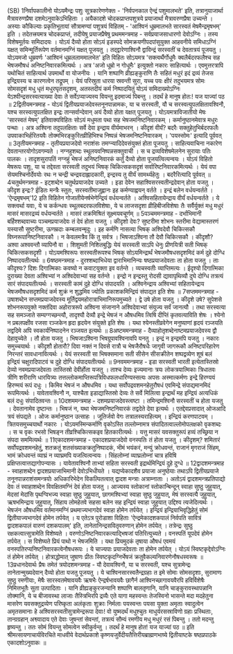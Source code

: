 

  
(SB) 1निर्वापकालीनो योऽयमैन्द्रः पशुः सूत्रकारेणणेक्तः - 'निर्वपनकाल ऐन्द्रं पशुमालभते' इति, तत्रानुयाजार्था मैत्रावरुणप्रैषा दशमेऽनुवाकेऽभिहिताः । अयैकादशे चोदकप्राप्तपशुत्रये प्रयाजार्था मैत्रावरुणप्रैषा उच्यन्ते । अस्याः कौकिल्याः प्रकृतिभूतायां सौत्रामण्यां पशुत्रयं विहितम् - 'आश्विनं धूम्रमालभते सारस्वतं मेषमैन्द्रमृषभम्' इति । तदेतत्त्रयमत्र चोदकप्राप्तं, तदीयेषु प्रयाजप्रैषेषु प्रथममन्त्रमाह - सर्वप्रयाजसाधारणो देवोऽग्निः । तस्य विशेषमूर्तयः समिदादयः । योऽयं दैव्यो होता सोऽयं इडस्पदे सोमक्रयणीपदपांसुयुक्त आहवनीये समिधाऽग्निं यक्षत् समिन्मूर्तिरूपेण वर्तमानमग्निं यक्षत् पूजयतु । तद्द्वारेणाश्विनौ द्वाविन्द्रं सरस्वतीं च देवतात्रयं पूजयतु । योऽयमजो धूम्रवर्णः 'आश्विनं धूम्रललाममालभेत' इति विहितः सोऽयमत्र 'सक्त्वर्थैर्गोधूमैः क्वलैर्बदरफलैश्च सह भेषजमौषधं अनिष्टनिवारकमित्यर्थः । अत्र 'अजो धूम्रो न गोधूमैः' इत्युक्तो नकारः साहित्यार्थः । एवमुत्तरत्रापि यथोचितं साहित्यार्थ उपमार्थो वा योजनीयः । यानि शष्पाणि व्रीह्यङ्कुराणि तैः सहितं मधुरं इदं द्रव्यं तेजस इन्द्रियस्य च कारणत्वेन तद्रूपम् । येयं परिस्रुता धारया स्रवन्ती सुरा, यच्च पयः क्षीरं तदुभयमत्र सोमः सोमसदृशं मधु धृतं मधुरघृतसदृशम्, अतस्तदीयं कर्म निष्पादयितुं योऽयं समिदाख्योऽग्निः येऽश्वीन्द्रसरस्वत्याख्या देवाः ते सर्वेऽप्याज्यस्य वियन्तु इदमाज्यं पिबन्तु । तदर्थं हे मानुष होत:! यज याज्यां पठ ॥
2द्वितीयमन्त्रमाह - योऽयं द्वितीयप्रयाजदेवस्तनूनपान्नामकः, या च सरस्वती, यौ च सरस्वत्युपलक्षितावश्विनौ, यश्च सरस्वत्युपलक्षित इन्द्रः तान्सर्वान्देवान् अयं दैव्यो होता यक्षत् पूजयतु । योऽयमत्राविजातीयो मेषः 'सारस्वतं मेषम्' इतिवाक्यविहितः सोऽयं मधुमता पथा सह भेषजमनिष्टनिवारकम् । कर्मानुष्ठानमेवात्र मधुरः पन्थाः । अत्र अश्विना तदुपलक्षिताः सर्वे देवा इन्द्राय वीर्यमाभरन् । कीदृशं वीर्यं? बदरैः सक्तुहेतुभिर्बदरफलैः उपवाकाभिर्हरितयवैः तोक्मभिरङ्कुरितव्रीहिभिश्च निष्पन्नं भेषजमनिष्टनिवारकम् । 'पयस्सोमः' इत्यादि पूर्ववत् ॥
3तृतीयमन्त्रमाह - तृतीयप्रयाजदेवो नराशंसः तमग्न्यादिदेवसंयुक्तं होता पूजयतु । साहित्यवाचिना नकारेण देवतान्तरयोगोऽवगम्यते । नग्नहुशब्दः स्थूलयवनिष्पन्नसक्तुवाची । स च द्रव्यविशेषमेलनेन सुरायाः पतिः पालकः । तादृशसुरापतिं नग्नहुं भेषजं अनिष्टनिवारकं कर्तुं दैव्यो होता पूजयत्वित्यन्वयः । योऽयं विहितो मेषरूपः पशुः, या च तद्देवता सरस्वती तदुभयं भिषक् चिकित्सकसदृशं सर्वारिष्टनिवारकमित्यर्थः । येयं वपा सेयमश्चिनोर्देवयोः रथः न चन्द्री चन्द्रवदाह्लादकारी, इन्द्रस्य तु वीर्यं सामर्थ्यहेतुः । बदरैरित्यादि पूर्ववत् ॥
4चतुर्थमन्त्रमाह - इट्शब्देन चतुर्थप्रयाजदेव उच्यते । इडा देवेन सहाश्विसरस्वतीन्द्रदेवान् होता यजतु । कीदृश इन्द्रः? ईडितः मन्त्रैः स्तुतः, सरस्वतीमाजुह्वानः इह कर्मण्याह्वयन् वर्तते । इन्द्रं बलेन वर्धयन्वर्तते । 'ऐन्द्रमृषभम्'12 इति विहितेन गोजातीयेनर्षभेणेन्द्रियं वर्धयन्वर्तते । अश्विसहितायेन्द्राय वीर्यं वर्धयन्वर्तते । ये सक्त्वर्था यवाः, ये च कर्कन्धवः स्थूलबदरफलविशेषाः, ये च लाजसदृशा व्रीहिबीजविशेषाः तैः सर्वैर्युक्तं मधु मधुरं मासरं मासरद्रव्यं वर्धयन्वर्तते । मासरं तक्रमिश्रितं सूक्ष्मयवचूर्णम् ॥
5पञ्चममन्त्रमाह - दर्भाभिमानी बर्हिश्शब्दवाच्यः पञ्चमप्रयाजदेवः तं देवं होता यजतु । कीदृशो देवः? सुष्टरीमा शोभनः स्तरीमा वेद्यामास्तरणं यस्यासौ सुष्टरीमा, ऊणम्रदाः कम्बलवन्मृदुः । इह कर्मणि नासत्या भिषक् अश्विदेवौ चिकित्सकौ विघ्नरूपानिष्टनिवारकौ । न केवलमत्रैव किं तु सर्वत्र । भिषजाऽश्विना तौ देवौ चिकित्सकौ । कीदृशौ? अश्वा अश्ववन्तौ व्यापिनौ वा । शिशुमती निशितबुद्धिः येयं सरस्वती साऽपि धेनुः प्रीणयित्री सती भिषक् चिकित्सकसदृशी । योऽयमश्विरूपः सरस्वतीरूपश्च भिषक् सोऽयमिन्द्रार्थं भेषजमौषधसदृशमिदं कर्म दुहे दोग्धि निष्पादयतीत्यर्थः ॥
6षष्ठमन्त्रमाह - दुरश्शब्दाभिधेया द्वाराभिमानिन्यः षष्ठप्रयाजदेवताः ता होता यजतु । ताः कीदृश्यः? दिशः दिगात्मिकाः कवष्यो न कवाटयुक्ता इव वर्तन्ते । व्यचस्वतीः व्याप्तिमत्यः । ईदृश्यो दिगात्मिका दुराख्या देवता अश्विभ्यां न अश्विदेवाभ्यां सह वर्तन्ते । इन्द्रो न इन्द्रस्तु रोदसी द्यावापृथिव्यौ दुघे दोग्धि तत्रत्यं सारं संपादयतीत्यर्थः । सरस्वती कामं दुहे दोग्धि संपादयति । अश्विनेन्द्राय अश्विभ्यां सहितायेन्द्राय भेषजमौषधसदृशमिदं कर्म शुक्रं न शुद्धमिव ज्योतिः प्रकाशकमिन्द्रियं संपाद्यत इति शेषः ॥
7सप्तममन्त्रमाह - उषाशब्देन सप्तमप्रयाजदेवस्य मूर्तिद्वयमहोरात्राभिमानिरूपमुच्यते । द्वे उषे होता यजतु । कीदृशे उषे? सुपेशसे शोभनरूपयुक्ते नक्तंदिवा अहोरात्ररूपे अश्विना संजानाने अश्विदेवाभ्यां संयुज्य सर्वं जानत्यौ । तथा सरस्वत्या सह समञ्जाते सम्यग्गच्छन्त्यौ, तादृश्यौ देव्यौ इन्द्रे भेषजं न औषधमिव त्विषि दीप्तिं कृतवत्याविति शेषः । श्येनो न प्रबलपक्षीव रजसा रञ्जकेन हृदा हृदयेन संयुक्ते इति शेषः । यथा श्येनस्तीव्रवेगेन मनुष्याणां हृदयं रञ्जयति तद्वदिमे अपि स्वकार्यनिष्पादनेन रञ्जयत इत्यर्थः ॥
8अष्टममन्त्रमाह - दैव्याहोतृशब्देनाष्टमप्रयाजदेवस्य द्वौ देहावुच्येते । तौ होता यजतु । भिषजाऽश्विना भिषग्रूपावश्विनावपि यनतु । इन्द्रं न इन्द्रमपि यजतु । नकारः समुच्चयार्थः । कीदृशौ होतारौ? दिवा नक्तं न दिवसे रात्रौ च भेषजैरौषधैः जागृवी जागरूकौ अनिष्टपरिहारेण निरन्तरं सावधानावित्यर्थः । येयं सरस्वती सा भिषक्समाना सती सीसेन सीसक्रीतेन शष्पद्वव्येण शूषं बलं इन्द्रियं चक्षुरादिपाटवं च दुहे दोग्धि संपादयतीत्यर्थः ॥
9नवममन्त्रमाह - इडा सरस्वती भारती इत्येतास्तिस्रो देव्यो नवमप्रयाजदेवताः तास्तिस्रो देवीर्होता यजतु । ताश्च देव्यः इज्यमानाः त्रयः लोकत्रयात्मिकाः त्रिधातवः त्रीणि शरीराणि धारयित्र्यः तत्तल्लोकमाप्तिरूपत्रिविधफलधारिण्यस्सत्यः अपसः अस्मात्कर्मणः इन्द्रे हिरण्ययं हिरण्मयं रूपं दधुः । किमिव भेषजं न औषधमिव । यथा सर्वोपद्रवशमनहेतुरौषधं एवमिन्द्रे संपाद्यमानमिदं रूपमित्यर्थः । यावेतावश्विनौ न, याश्चैता इडाद्यास्तिस्रो देव्यः ते सर्वे मिलित्वा इन्द्रार्थं मह इन्द्रियं अत्यधिकं बलं दधुः संपादितवन्तः ॥ 
10दशममन्त्रमाह - दशमप्रयाजदेवस्त्वष्टा । तमिन्द्रमश्विनौ सरस्वतीं च होता यजतु । देवतानामेव दृष्टान्तः । भिषजं न, यथा भेषजमनिष्टनिवारकं तद्वदेते देवा इत्यर्थः । एतद्देवप्रसादात् ओजआदि त्रयं संपद्यते । ओजः कर्मानुष्ठान उत्साहः । जूतिर्जवो वेगः तत्रालस्यराहित्यम् । इन्द्रियं करणपाटवम् । त्रितयसमुच्चयार्थो नकारः । योऽयमस्मिन्कर्माणि वृकोऽस्ति तल्लोम्नामत्र संपादितत्वाल्लोमोपलक्षको वृकशब्दः । स च वृकः रभसो भिषङ्न तीव्रश्चिकित्सकइव हितकारीत्यर्थः । यत्तु मासरं यवसक्तुरूपं हव्यं तच्छ्रिया न संपदा सममित्यर्थः ॥
11एकादशमन्त्रमाह - एकादशप्रयाजदेवो वनस्पतिः तं होता यजतु । कीदृशम्? शमितारं सर्वोपद्रवशमनहेतुं, शतक्रतुं शतसंख्याकक्रतुनिष्पादकं, भीमं भयंकरं, मन्युं क्रोधवन्तं, राजानं मृगराजं सिंहम्, भामं क्रोधवन्तं व्याघ्रं न व्याघ्रमपि यजत्वित्वन्वयः । सिंहलोम्नां व्याघ्रलोम्नां चात्र हविषि प्रक्षिप्तत्वात्तद्यागोपन्यासः । यावेतावश्विनौ ताभ्यां सहिता सरस्वती इद्रार्थमिन्द्रियं दुहे दुग्धे ॥
12द्वादशमन्त्रमाह - स्वाहाशब्देन द्वादशप्रयाजाभिमानी देवोऽभिधीयते । यद्यप्येकादशैव प्रयाजा अनुष्ठेयाः तथाऽपि द्वितीयप्रयाजे तनूनपान्नराशंसमन्त्रयोः अधिकारिभेदेन विकल्पितत्वात् द्वादश मन्त्राः अत्राम्नाताः । अतोऽयं द्वादशमन्त्रप्रतिपाद्यो देवः तं स्वाहाशब्देन विवक्षितमग्निं देवं होता यजतु । आज्यस्य स्तोकानां स्तोकान्बिन्दून् स्वाहा सुष्ठु जुहुयात्, मेदसां मेदांसि पृथग्विभज्य स्वाहा सुष्ठु जुहुयात्, छागमश्विभ्यां स्वाहा सुष्ठु जुहुयात्, मेषं सरस्वत्यै जुहुयात्, ऋषभमिन्द्राय जुहुयात्, सिंहाय लोमहेतवे सहसा बलेन सह इन्द्रियं स्वाहा जुहुयात् उद्दिश्य त्यजेदित्यर्थः । भेषजंन औषधमिव वर्तमानमग्निं प्रथमाज्यभागदेवं स्वाहा होमेन तर्पयेत् । इन्द्रियं इन्द्रियाभिवृद्धिहेतुं सोमं द्वितीयाज्यभागदेवं होमेन तर्पयेत् । य एतेऽत्र पुरोडाशा विहिताः 'ऐन्द्रमेकादशकपालं निर्वपति सावित्रं द्वादशकपालं वारुणं दशकपालम्' इति, तानेतानिन्द्रसवितृवरुणान् होमेन तर्पयेत् । तत्रेन्द्रः सुष्ठु रक्षकत्वात्सुत्रामेति विशेष्यते । वरुणोऽनिष्टनिवारकत्याद्भिषजां पतिरित्युच्यते । वनस्पतिं यूपदेवं होमेन तर्पयेत् । स विशेष्यते प्रियं पाथो न भेषजमिति । यथा प्रियमुदकं तृषाया औषधं एवमयं वनस्पतिरप्यनिष्टनिवारकत्वेनौषधरूपः । ये चाज्यपाः प्रयाजदेवताः ता होमेन तर्पयेत् । योऽयं स्विष्टकृद्देवोऽग्निः तं होमेन तर्पयेत् । होत्राद्धोमात् जुषाणः प्रीतः स्विष्टकृदग्निर्भेषजं क्रतुवैकल्यनिवारणेनौषधस्वरूषः ॥
13प्रधानदेवार्थः प्रैषः तमेतं त्रयोदशमन्त्रमाह - यौ देवावश्विनौ, या च सरस्वती, यश्च सुत्रामेन्द्रः तानेतान्मुख्यदेवान् दैव्यो होता यजतु पूजयतु । ये चाश्विनसारस्वतैन्द्रग्रहाः त इमे सोमाः सोमसदृशाः, सुरामाणः सुष्ठु रमणीयाः, मेषैः सारस्वतमेषावयवैः ऋषभैः ऐन्द्रर्षभावयवैः छागैर्न आश्विनच्छागावयवैरपि हविर्विशेषैः निमित्तभूतैः सुता उत्पादिताः । यानि व्रीह्यङ्कुरजन्यानि शष्पाणि बालतृणानि, यानि चाङ्कुरावस्थापन्नानि तोक्मानि, ये च बीजावस्था लाजाः तैस्त्रिभिरपि द्रव्यैः एते यागा महस्वन्तः तेजस्विनो भासन्ते मदा मदहेतुना मासरेण यवसक्तुद्रव्येण परिष्कृता अलंकृताः शुक्राः निर्मलाः पयस्वन्तः पयसा युक्ता अमृताः स्वादुत्वेन अमृतसमानाः हे अश्विसरस्वतीसुत्रामेन्द्ररूपा देवाः! वो युष्मदर्थं मधुश्चुतः माधुर्यरसस्राविणो ग्रहाः प्रस्थिताः, तान्ग्रग्रहान् अश्व्यादाय एते देवाः जुषन्तां सेवन्तां, तत्रत्यं सौम्यं रमणीय मधु मधुरं रसं पिबन्तु । ततो मदन्तु हृष्यन्तु । ततः सोमं वियन्तु सोमत्वेन स्वीकुर्वन्तु । तदर्थं हे मानुष होत! यज याज्यां पठ ॥
इति श्रीमत्सायणाचार्यविरचिते माधवीये वेदार्थप्रकाशे कृष्णयजुर्वेदीयतैत्तिरीयब्राह्मणभाष्ये द्वितीयाष्टके षष्ठप्रपाठके एकादशोऽनुवाकः ॥  
